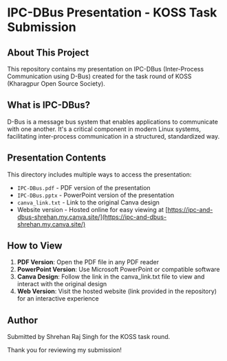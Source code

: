 # IPC-DBus Presentation - KOSS Task Submission

## About This Project

This repository contains my presentation on IPC-DBus (Inter-Process Communication using D-Bus) created for the task round of KOSS (Kharagpur Open Source Society).

## What is IPC-DBus?

D-Bus is a message bus system that enables applications to communicate with one another. It's a critical component in modern Linux systems, facilitating inter-process communication in a structured, standardized way.

## Presentation Contents

This directory includes multiple ways to access the presentation:

- `IPC-DBus.pdf` - PDF version of the presentation
- `IPC-DBus.pptx` - PowerPoint version of the presentation
- `canva_link.txt` - Link to the original Canva design
- Website version - Hosted online for easy viewing at [https://ipc-and-dbus-shrehan.my.canva.site/](https://ipc-and-dbus-shrehan.my.canva.site/)

## How to View

1. **PDF Version**: Open the PDF file in any PDF reader
2. **PowerPoint Version**: Use Microsoft PowerPoint or compatible software
3. **Canva Design**: Follow the link in the canva_link.txt file to view and interact with the original design
4. **Web Version**: Visit the hosted website (link provided in the repository) for an interactive experience

## Author

Submitted by Shrehan Raj Singh for the KOSS task round.

Thank you for reviewing my submission!